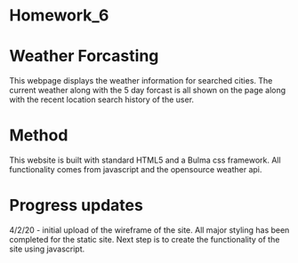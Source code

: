 # Homework_6

# Weather Forcasting
This webpage displays the weather information for searched cities. The current weather along with the 5 day forcast is all shown on the page along with the recent location search history of the user.

# Method
This website is built with standard HTML5 and a Bulma css framework. All functionality comes from javascript and the opensource weather api.

# Progress updates 
4/2/20 - initial upload of the wireframe of the site. All major styling has been completed for the static site. Next step is to create the functionality of the site using javascript. 